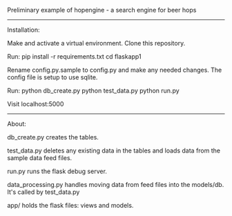 Preliminary example of hopengine - a search engine for beer hops

---

Installation:

Make and activate a virtual environment. Clone this repository.

Run:
pip install -r requirements.txt
cd flaskapp1

Rename config.py.sample to config.py and make any needed changes.
The config file is setup to use sqlite.

Run:
python db_create.py
python test_data.py
python run.py

Visit localhost:5000

---

About:

db_create.py creates the tables.

test_data.py deletes any existing data in the tables and loads data from the sample data feed files.

run.py runs the flask debug server.

data_processing.py handles moving data from feed files into the models/db. It's called by test_data.py

app/ holds the flask files: views and models.